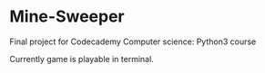 # Mine-Sweeper
Final project for Codecademy Computer science: Python3 course

Currently game is playable in terminal.
